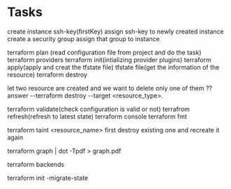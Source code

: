 # Tasks

create instance
ssh-key(firstKey)
assign ssh-key to newly created instance
create a security group
assign that group to instance

terraform plan (read configuration file from project and do the task)
terraform providers
terraform init(intializing provider plugins)
terraform apply(apply and creat the tfstate file)
tfstate file(get the information of the resource)
terraform destroy

let two resource are created and we want to delete only one of them ??
answer --terraform destroy --target <resource_type>.<name of the label>

terraform validate(check configuration is valid or not)
terrafrom refresh(refresh to latest state)
terraform console
terraform fmt

terraform taint <resource_name> <name>
first destroy existing one and recreate it again

terraform graph | dot -Tpdf > graph.pdf

terraform backends 

terraform init -migrate-state